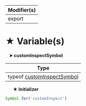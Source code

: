 | Modifier(s)                            |
|----------------------------------------|
| export |

# &#9733; Variable(s)

&nbsp;&nbsp; **&#10148; customInspectSymbol**

| Type                        |
|-----------------------------|
| typeof [customInspectSymbol](/testing/variable/inspect/custominspectsymbol.md) |

&nbsp;&nbsp;&nbsp;&nbsp;&nbsp; **&#9733; Initializer**

```ts
Symbol.for('customInspect')
```